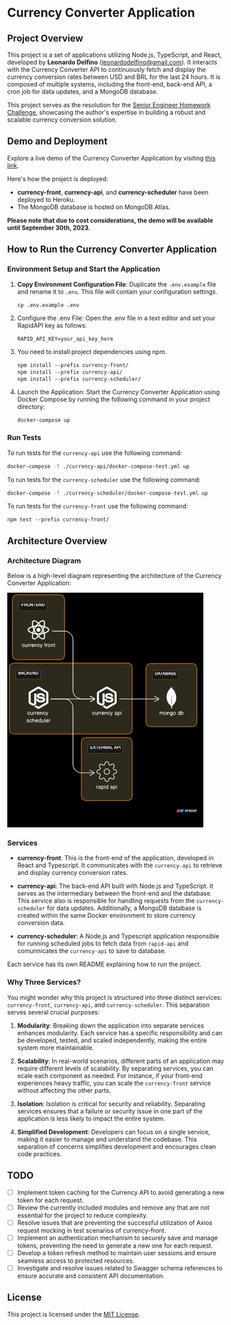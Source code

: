 # Currency Converter Application

## Project Overview

This project is a set of applications utilizing Node.js, TypeScript, and React, developed by **Leonardo Delfino** (<leonardodelfino@gmail.com>). It interacts with the Currency Converter API to continuously fetch and display the currency conversion rates between USD and BRL for the last 24 hours. It is composed of multiple systems, including the front-end, back-end API, a cron job for data updates, and a MongoDB database.

This project serves as the resolution for the [Senior Engineer Homework Challenge](https://github.com/smartrr-hello/senior_engineer_homework), showcasing the author's expertise in building a robust and scalable currency conversion solution.

## Demo and Deployment

Explore a live demo of the Currency Converter Application by visiting [this link](https://currency-front-7b2cb0f6ab6e.herokuapp.com/).

Here's how the project is deployed:

- **currency-front**, **currency-api**, and **currency-scheduler** have been deployed to Heroku.
- The MongoDB database is hosted on MongoDB Atlas.

**Please note that due to cost considerations, the demo will be available until September 30th, 2023.**

## How to Run the Currency Converter Application

### Environment Setup and Start the Application 

1. **Copy Environment Configuration File**: Duplicate the `.env.example` file and rename it to `.env`. This file will contain your configuration settings.

   ```shell
   cp .env.example .env
   ```

2. Configure the .env File: Open the .env file in a text editor and set your RapidAPI key as follows:
    ```dotenv
    RAPID_API_KEY=your_api_key_here
    ```

3. You need to install project dependencies using npm. 
    ```shell
    npm install --prefix currency-front/
    npm install --prefix currency-api/
    npm install --prefix currency-scheduler/
    ```

4. Launch the Application: Start the Currency Converter Application using Docker Compose by running the following command in your project directory:
    ```bash
    docker-compose up
    ```
### Run Tests
To run tests for the `currency-api` use the following command:
```bash
docker-compose -f ./currency-api/docker-compose-test.yml up
```

To run tests for the `currency-scheduler` use the following command:
```bash
docker-compose -f ./currency-scheduler/docker-compose-test.yml up
```

To run tests for the `currency-front` use the following command:
```
npm test --prefix currency-front/
```

## Architecture Overview

### Architecture Diagram

Below is a high-level diagram representing the architecture of the Currency Converter Application:

![Alt text](docs/architeture-diagram.jpeg )

### Services

- **currency-front**: This is the front-end of the application, developed in React and Typescript. It communicates with the `currency-api` to retrieve and display currency conversion rates.

- **currency-api**: The back-end API built with Node.js and TypeScript. It serves as the intermediary between the front-end and the database. This service also is responsible for handling requests from the `currency-scheduler` for data updates. Additionally, a MongoDB database is created within the same Docker environment to store currency conversion data. 


- **currency-scheduler**: A Node.js and Typescript application responsible for running scheduled jobs to fetch data from `rapid-api` and comunnicates the `currency-api` to save to database.

Each service has its own README explaining how to run the project.

### Why Three Services?

You might wonder why this project is structured into three distinct services: `currency-front`, `currency-api`, and `currency-scheduler`. This separation serves several crucial purposes:

1. **Modularity**: Breaking down the application into separate services enhances modularity. Each service has a specific responsibility and can be developed, tested, and scaled independently, making the entire system more maintainable.

2. **Scalability**: In real-world scenarios, different parts of an application may require different levels of scalability. By separating services, you can scale each component as needed. For instance, if your front-end experiences heavy traffic, you can scale the `currency-front` service without affecting the other parts.

3. **Isolation**: Isolation is critical for security and reliability. Separating services ensures that a failure or security issue in one part of the application is less likely to impact the entire system.

4. **Simplified Development**: Developers can focus on a single service, making it easier to manage and understand the codebase. This separation of concerns simplifies development and encourages clean code practices.

## TODO
- [ ] Implement token caching for the Currency API to avoid generating a new token for each request.
- [ ] Review the currently included modules and remove any that are not essential for the project to reduce complexity.
- [ ] Resolve issues that are preventing the successful utilization of Axios request mocking in test scenarios of currency-front.
- [ ] Implement an authentication mechanism to securely save and manage tokens, preventing the need to generate a new one for each request.
- [ ] Develop a token refresh method to maintain user sessions and ensure seamless access to protected resources.
- [ ] Investigate and resolve issues related to Swagger schema references to ensure accurate and consistent API documentation.

## License

This project is licensed under the [MIT License](LICENSE).
